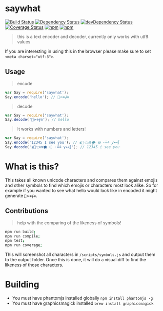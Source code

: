 # saywhat  

[![Build Status](https://travis-ci.org/gabrielcsapo/saywhat.svg?branch=master)](https://travis-ci.org/gabrielcsapo/saywhat)
[![Dependency Status](https://david-dm.org/gabrielcsapo/saywhat.svg)](https://david-dm.org/gabrielcsapo/saywhat)
[![devDependency Status](https://david-dm.org/gabrielcsapo/saywhat/dev-status.svg)](https://david-dm.org/gabrielcsapo/saywhat#info=devDependencies)
[![Coverage Status](https://lcov-server.herokuapp.com/badge/github%2Ecom/gabrielcsapo/saywhat.svg)](https://lcov-server.herokuapp.com/coverage/github%2Ecom/gabrielcsapo/saywhat)
[![npm](https://img.shields.io/npm/dt/saywhat.svg?maxAge=2592000)]()
[![npm](https://img.shields.io/npm/dm/saywhat.svg?maxAge=2592000)]()

> this is a text encoder and decoder, currently only works with utf8 values

If you are interesting in using this in the browser please make sure to set `<meta charset="utf-8">`.

## Usage

> encode

```javascript
var Say = require('saywhat');
Say.encode('hello'); // 💇⋗⊕∳≅
```

> decode

```javascript
var Say = require('saywhat');
Say.decode('💇⋗⊕∳≅'); // hello
```

> It works with numbers and letters!

```javascript
var Say = require('saywhat');
Say.encode('12345 I see you'); // ≴🍹👈⋒🌪 ⋳ ⋆≟≛ y⊷∬
Say.decode('≴🍹👈⋒🌪 ⋳ ⋆≟≛ y⊷∬'); // 12345 i see you
```

# What is this?

This takes all known unicode characters and compares them against emojis and other symbols to find which emojis or characters most look alike. So for example if you wanted to see what hello would look like in encoded it might generate `💇⋗⊕∳≅`.

## Contributions

> help with the comparing of the likeness of symbols!

```bash
npm run build;
npm run compile;
npm test;
npm run coverage;
```

This will screenshot all characters in `/scripts/symbols.js` and output them to the output folder. Once this is done, it will do a visual diff to find the likeness of those characters.

# Building

- You must have phantomjs installed globally `npm install phantomjs -g`
- You must have graphicsmagick installed `brew install graphicsmagick`
